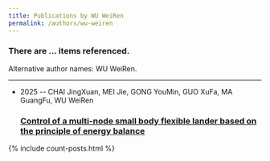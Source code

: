 ```yaml
---
title: Publications by WU WeiRen
permalink: /authors/wu-weiren
---
```


<h3 id="number-posts">There are ... items referenced.</h3>
<p id='info-authors'>Alternative author names: WU WeiRen.</p>
<hr />
<ul class="post-list">
<li><span class='post-meta'>2025 -- CHAI JingXuan, MEI Jie, GONG YouMin, GUO XuFa, MA GuangFu, WU WeiRen</span><h3><a class='post-link' href="{{ site.baseurl }}/control-of-a-multi-node-small-body-flexible-lander-based-on-the-principle-of-energy-balance">Control of a multi-node small body flexible lander based on the principle of energy balance</a></h3></li>

</ul>
{% include count-posts.html %}
